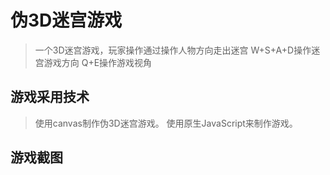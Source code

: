 # 伪3D迷宫游戏 #
> 一个3D迷宫游戏，玩家操作通过操作人物方向走出迷宫
> W+S+A+D操作迷宫游戏方向
> Q+E操作游戏视角

## 游戏采用技术 ##
> 使用canvas制作伪3D迷宫游戏。
> 使用原生JavaScript来制作游戏。

## 游戏截图 ##
